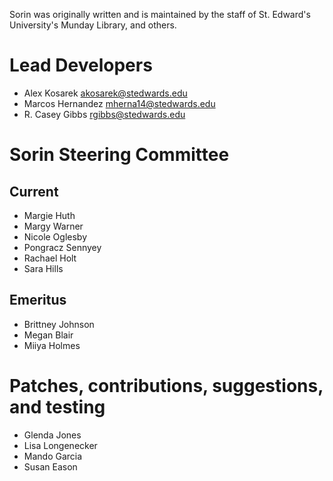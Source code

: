 Sorin was originally written and is maintained by the staff of St. Edward's University's Munday Library, and others.

# Lead Developers

* Alex Kosarek <akosarek@stedwards.edu>
* Marcos Hernandez <mherna14@stedwards.edu>
* R. Casey Gibbs <rgibbs@stedwards.edu>

# Sorin Steering Committee

## Current

* Margie Huth
* Margy Warner
* Nicole Oglesby
* Pongracz Sennyey
* Rachael Holt
* Sara Hills

## Emeritus

* Brittney Johnson
* Megan Blair
* Miiya Holmes

# Patches, contributions, suggestions, and testing

* Glenda Jones
* Lisa Longenecker
* Mando Garcia
* Susan Eason
